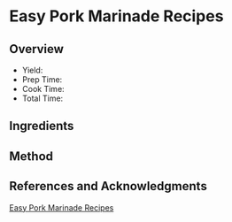# Easy Pork Marinade Recipes

## Overview

- Yield:
- Prep Time:
- Cook Time:
- Total Time:

## Ingredients


## Method



## References and Acknowledgments

[Easy Pork Marinade Recipes](https://www.gimmesomeoven.com/easy-pork-marinade-recipes/)
